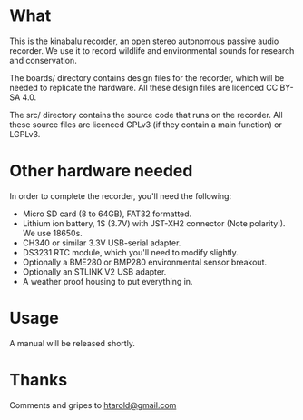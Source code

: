 # What
This is the kinabalu recorder, an open stereo autonomous passive audio
recorder.  We use it to record wildlife and environmental sounds
for research and conservation.

The boards/ directory contains design files for the recorder,
which will be needed to replicate the hardware.  All these
design files are licenced CC BY-SA 4.0.

The src/ directory contains the source code that runs on the
recorder.  All these source files are licenced GPLv3 (if they
contain a main function) or LGPLv3.

# Other hardware needed
In order to complete the recorder, you'll need the following:
- Micro SD card (8 to 64GB), FAT32 formatted.
- Lithium ion battery, 1S (3.7V) with JST-XH2 connector (Note
  polarity!).  We use 18650s.
- CH340 or similar 3.3V USB-serial adapter.
- DS3231 RTC module, which you'll need to modify slightly.
- Optionally a BME280 or BMP280 environmental sensor breakout.
- Optionally an STLINK V2 USB adapter.
- A weather proof housing to put everything in.

# Usage
A manual will be released shortly.

# Thanks
Comments and gripes to
htarold@gmail.com
